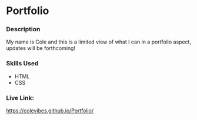 # Portfolio

### Description

My name is Cole and this is a limited view of what I can in a portfolio aspect, updates will be forthcoming!

### Skills Used

- HTML
- CSS

### Live Link:
https://colevibes.github.io/Portfolio/